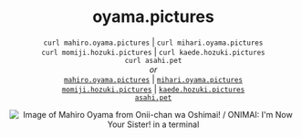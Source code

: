 <h1 align="center">oyama.pictures</h1>

<p align="center">
<code>curl mahiro.oyama.pictures</code> | <code>curl mihari.oyama.pictures</code><br />
<code>curl momiji.hozuki.pictures</code> | <code>curl kaede.hozuki.pictures</code><br />
<code>curl asahi.pet</code><br />
<em>or</em><br />
<a href="https://mahiro.oyama.pictures"><code>mahiro.oyama.pictures</code></a> | <a href="https://mihari.oyama.pictures"><code>mihari.oyama.pictures</code></a><br />
<a href="https://momiji.hozuki.pictures"><code>momiji.hozuki.pictures</code></a> | <a href="https://kaede.hozuki.pictures"><code>kaede.hozuki.pictures</code></a><br />
<a href="https://asahi.pet"><code>asahi.pet</code></a>
</p>

<p align="center">  
  <img src="https://github.com/nbitzz/oyama.pictures/assets/77242831/ee530e88-82d9-44d5-ad53-587115f34a19" alt="Image of Mahiro Oyama from Onii-chan wa Oshimai! / ONIMAI: I'm Now Your Sister! in a terminal">
</p>